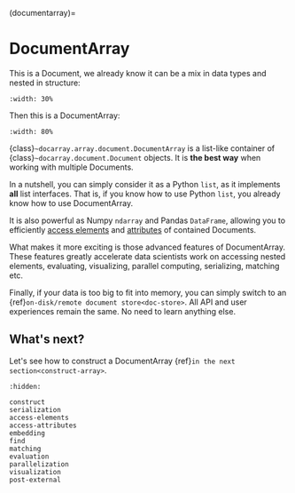 (documentarray)=
# DocumentArray

This is a Document, we already know it can be a mix in data types and nested in structure:

```{figure} images/docarray-single.svg
:width: 30%
```

Then this is a DocumentArray:

```{figure} images/docarray-array.svg
:width: 80%
```


{class}`~docarray.array.document.DocumentArray` is a list-like container of {class}`~docarray.document.Document` objects. It is **the best way** when working with multiple Documents.

In a nutshell, you can simply consider it as a Python `list`, as it implements **all** list interfaces. That is, if you know how to use Python `list`, you already know how to use DocumentArray.

It is also powerful as Numpy `ndarray` and Pandas `DataFrame`, allowing you to efficiently [access elements](access-elements.md) and [attributes](access-attributes.md) of contained Documents.

What makes it more exciting is those advanced features of DocumentArray. These features greatly accelerate data scientists work on accessing nested elements, evaluating, visualizing, parallel computing, serializing, matching etc. 

Finally, if your data is too big to fit into memory, you can simply switch to an {ref}`on-disk/remote document store<doc-store>`. All API and user experiences remain the same. No need to learn anything else.

## What's next?

Let's see how to construct a DocumentArray {ref}`in the next section<construct-array>`.

```{toctree}
:hidden:

construct
serialization
access-elements
access-attributes
embedding
find
matching
evaluation
parallelization
visualization
post-external
```
